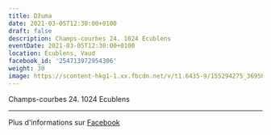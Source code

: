 ```yaml
---
title: Džuma
date: 2021-03-05T12:30:00+0100
draft: false
description: Champs-courbes 24. 1024 Ecublens
eventDate: 2021-03-05T12:30:00+0100
location: Écublens, Vaud
facebook_id: '254713972954306'
weight: 30
image: https://scontent-hkg1-1.xx.fbcdn.net/v/t1.6435-9/155294275_3695079563921169_4909597834044538694_n.jpg?_nc_cat=101&ccb=1-7&_nc_sid=9e60e4&_nc_ohc=OSrYDsyFPBgQ7kNvwGxPk6T&_nc_oc=Adm4dw2rNFLNVFAFduwfOn4zjyxA05ayWzjw19I5YmPvH-1Wowh3LV4WIpcxQjWEZic&_nc_zt=23&_nc_ht=scontent-hkg1-1.xx&edm=ABTKTjYEAAAA&_nc_gid=FVFSCxRYbIpmYLD5oDDorA&oh=00_AfTk9I4rURmC4q0bhYxoWEP_6I5yt7-ndSpIApE8YVhXgA&oe=6897F35B
---
```


Champs-courbes 24. 1024 Ecublens

---

Plus d'informations sur [Facebook](https://facebook.com/events/254713972954306)